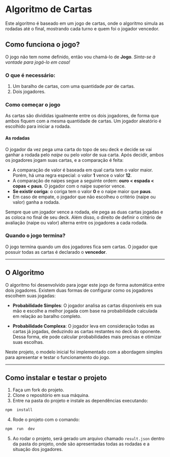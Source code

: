 # Algoritmo de Cartas
Este algoritmo é baseado em um jogo de cartas, onde o algoritmo simula as rodadas até o final, mostrando cada turno e quem foi o jogador vencedor.
## Como funciona o jogo?
O jogo não tem nome definido, então vou chamá-lo de **Jogo**. *Sinta-se à vontade para jogá-lo em casa!*
### O que é necessário:
1. Um baralho de cartas, com uma quantidade *par* de cartas.
2. Dois jogadores.
### Como começar o jogo
As cartas são divididas igualmente entre os dois jogadores, de forma que ambos fiquem com a mesma quantidade de cartas. Um jogador aleatório é escolhido para iniciar a rodada.
#### As rodadas
O jogador da vez pega uma carta do topo de seu deck e decide se vai ganhar a rodada pelo *naipe* ou pelo *valor* de sua carta. Após decidir, ambos os jogadores jogam suas cartas, e a comparação é feita:
- A comparação de valor é baseada em qual carta tem o valor maior. Porém, há uma regra especial: o valor **1** vence o valor **12**.
- A comparação de naipes segue a seguinte ordem: **ouro < espada < copas < paus**. O jogador com o naipe superior vence.
-  **Se existir coriga**: o coriga tem o valor **0** e o naipe maior que **paus**.
- Em caso de empate, o jogador que não escolheu o critério (naipe ou valor) ganha a rodada.

Sempre que um jogador vence a rodada, ele pega as duas cartas jogadas e as coloca no final de seu deck. Além disso, o direito de definir o critério de avaliação (naipe ou valor) alterna entre os jogadores a cada rodada.
### Quando o jogo termina?
O jogo termina quando um dos jogadores fica sem cartas. O jogador que possuir todas as cartas é declarado o **vencedor**.

---
## O Algoritmo
O algoritmo foi desenvolvido para jogar este jogo de forma automática entre dois jogadores. Existem duas formas de configurar como os jogadores escolhem suas jogadas:
-  **Probabilidade Simples**: O jogador analisa as cartas disponíveis em sua mão e escolhe a melhor jogada com base na probabilidade calculada em relação ao baralho completo.

-  **Probabilidade Complexa**: O jogador leva em consideração todas as cartas já jogadas, deduzindo as cartas restantes no deck do oponente. Dessa forma, ele pode calcular probabilidades mais precisas e otimizar suas escolhas.

Neste projeto, o modelo inicial foi implementado com a abordagem simples para apresentar e testar o funcionamento do jogo.

---
## Como instalar e testar o projeto
1. Faça um fork do projeto.
2. Clone o repositório em sua máquina.
3. Entre na pasta do projeto e instale as dependências executando:
```bash
npm  install
```
4. Rode o projeto com o comando:
```bash
npm  run  dev
```
5. Ao rodar o projeto, será gerado um arquivo chamado ```result.json``` dentro da pasta do projeto, onde são apresentadas todas as rodadas e a situação dos jogadores.
